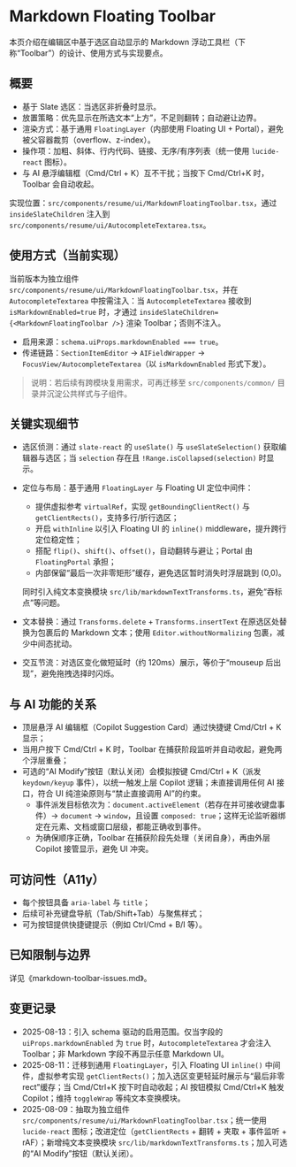 # Markdown Floating Toolbar

本页介绍在编辑区中基于选区自动显示的 Markdown 浮动工具栏（下称“Toolbar”）的设计、使用方式与实现要点。

## 概要

- 基于 Slate 选区：当选区非折叠时显示。
- 放置策略：优先显示在所选文本“上方”，不足则翻转；自动避让边界。
- 渲染方式：基于通用 `FloatingLayer`（内部使用 Floating UI + Portal），避免被父容器裁剪（overflow、z-index）。
- 操作项：加粗、斜体、行内代码、链接、无序/有序列表（统一使用 `lucide-react` 图标）。
- 与 AI 悬浮编辑框（Cmd/Ctrl + K）互不干扰；当按下 Cmd/Ctrl+K 时，Toolbar 会自动收起。

实现位置：`src/components/resume/ui/MarkdownFloatingToolbar.tsx`，通过 `insideSlateChildren` 注入到 `src/components/resume/ui/AutocompleteTextarea.tsx`。

## 使用方式（当前实现）

当前版本为独立组件 `src/components/resume/ui/MarkdownFloatingToolbar.tsx`，并在 `AutocompleteTextarea` 中按需注入：当 `AutocompleteTextarea` 接收到 `isMarkdownEnabled=true` 时，才通过 `insideSlateChildren={<MarkdownFloatingToolbar />}` 渲染 Toolbar；否则不注入。

- 启用来源：`schema.uiProps.markdownEnabled === true`。
- 传递链路：`SectionItemEditor` → `AIFieldWrapper` → `FocusView/AutocompleteTextarea`（以 `isMarkdownEnabled` 形式下发）。

> 说明：若后续有跨模块复用需求，可再迁移至 `src/components/common/` 目录并沉淀公共样式与子组件。

## 关键实现细节

- 选区侦测：通过 `slate-react` 的 `useSlate()` 与 `useSlateSelection()` 获取编辑器与选区；当 `selection` 存在且 `!Range.isCollapsed(selection)` 时显示。
- 定位与布局：基于通用 `FloatingLayer` 与 Floating UI 定位中间件：
  - 提供虚拟参考 `virtualRef`，实现 `getBoundingClientRect()` 与 `getClientRects()`，支持多行/折行选区；
  - 开启 `withInline` 以引入 Floating UI 的 `inline()` middleware，提升跨行定位稳定性；
  - 搭配 `flip()`、`shift()`、`offset()`，自动翻转与避让；Portal 由 `FloatingPortal` 承担；
  - 内部保留“最后一次非零矩形”缓存，避免选区暂时消失时浮层跳到 (0,0)。
  
  同时引入纯文本变换模块 `src/lib/markdownTextTransforms.ts`，避免“吞标点”等问题。
- 文本替换：通过 `Transforms.delete` + `Transforms.insertText` 在原选区处替换为包裹后的 Markdown 文本；使用 `Editor.withoutNormalizing` 包裹，减少中间态扰动。
- 交互节流：对选区变化做短延时（约 120ms）展示，等价于“mouseup 后出现”，避免拖拽选择时闪烁。

## 与 AI 功能的关系

- 顶层悬浮 AI 编辑框（Copilot Suggestion Card）通过快捷键 Cmd/Ctrl + K 显示；
- 当用户按下 Cmd/Ctrl + K 时，Toolbar 在捕获阶段监听并自动收起，避免两个浮层重叠；
- 可选的“AI Modify”按钮（默认关闭）会模拟按键 Cmd/Ctrl + K（派发 `keydown/keyup` 事件），以统一触发上层 Copilot 逻辑；未直接调用任何 AI 接口，符合 UI 纯渲染原则与“禁止直接调用 AI”的约束。
  - 事件派发目标依次为：`document.activeElement`（若存在并可接收键盘事件）→ `document` → `window`，且设置 `composed: true`；这样无论监听器绑定在元素、文档或窗口层级，都能正确收到事件。
  - 为确保顺序正确，Toolbar 在捕获阶段先处理（关闭自身），再由外层 Copilot 接管显示，避免 UI 冲突。

## 可访问性（A11y）

- 每个按钮具备 `aria-label` 与 `title`；
- 后续可补充键盘导航（Tab/Shift+Tab）与聚焦样式；
- 可为按钮提供快捷键提示（例如 Ctrl/Cmd + B/I 等）。

## 已知限制与边界

详见《markdown-toolbar-issues.md》。

## 变更记录

- 2025-08-13：引入 schema 驱动的启用范围。仅当字段的 `uiProps.markdownEnabled` 为 `true` 时，`AutocompleteTextarea` 才会注入 Toolbar；非 Markdown 字段不再显示任意 Markdown UI。
- 2025-08-11：迁移到通用 `FloatingLayer`，引入 Floating UI `inline()` 中间件，虚拟参考实现 `getClientRects()`；加入选区变更轻延时展示与“最后非零 rect”缓存；当 Cmd/Ctrl+K 按下时自动收起；AI 按钮模拟 Cmd/Ctrl+K 触发 Copilot；维持 `toggleWrap` 等纯文本变换模块。
- 2025-08-09：抽取为独立组件 `src/components/resume/ui/MarkdownFloatingToolbar.tsx`；统一使用 `lucide-react` 图标；改进定位（`getClientRects` + 翻转 + 夹取 + 事件监听 + rAF）；新增纯文本变换模块 `src/lib/markdownTextTransforms.ts`；加入可选的“AI Modify”按钮（默认关闭）。
